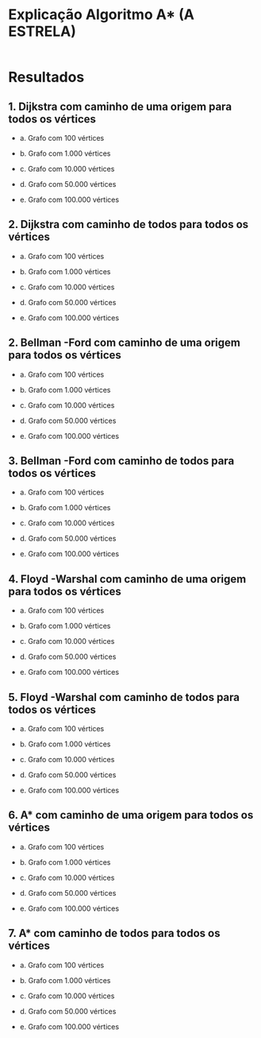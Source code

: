 # Explicação Algoritmo A* (A ESTRELA)

```bash


```

# Resultados
## 1. Dijkstra com caminho de uma origem para todos os vértices
  -   a. Grafo com 100 vértices

  -   b. Grafo com 1.000 vértices

  -   c. Grafo com 10.000 vértices

  -   d. Grafo com 50.000 vértices

  -   e. Grafo com 100.000 vértices

## 2. Dijkstra com caminho de todos para todos os vértices
  -   a. Grafo com 100 vértices

  -   b. Grafo com 1.000 vértices

  -   c. Grafo com 10.000 vértices

  -   d. Grafo com 50.000 vértices

  -   e. Grafo com 100.000 vértices

## 2. Bellman   -Ford com caminho de uma origem para todos os vértices
  -   a. Grafo com 100 vértices

  -   b. Grafo com 1.000 vértices

  -   c. Grafo com 10.000 vértices

  -   d. Grafo com 50.000 vértices

  -   e. Grafo com 100.000 vértices

## 3. Bellman   -Ford com caminho de todos para todos os vértices
  -   a. Grafo com 100 vértices

  -   b. Grafo com 1.000 vértices

  -   c. Grafo com 10.000 vértices

  -   d. Grafo com 50.000 vértices

  -   e. Grafo com 100.000 vértices

## 4. Floyd   -Warshal com caminho de uma origem para todos os vértices
  -   a. Grafo com 100 vértices

  -   b. Grafo com 1.000 vértices

  -   c. Grafo com 10.000 vértices

  -   d. Grafo com 50.000 vértices

  -   e. Grafo com 100.000 vértices

## 5. Floyd   -Warshal com caminho de todos para todos os vértices
  -   a. Grafo com 100 vértices

  -   b. Grafo com 1.000 vértices

  -   c. Grafo com 10.000 vértices

  -   d. Grafo com 50.000 vértices

  -   e. Grafo com 100.000 vértices
  
## 6. A* com caminho de uma origem para todos os vértices
  -   a. Grafo com 100 vértices

  -   b. Grafo com 1.000 vértices

  -   c. Grafo com 10.000 vértices

  -   d. Grafo com 50.000 vértices

  -   e. Grafo com 100.000 vértices
  
## 7. A* com caminho de todos para todos os vértices
  -   a. Grafo com 100 vértices

  -   b. Grafo com 1.000 vértices

  -   c. Grafo com 10.000 vértices

  -   d. Grafo com 50.000 vértices

  -   e. Grafo com 100.000 vértices
